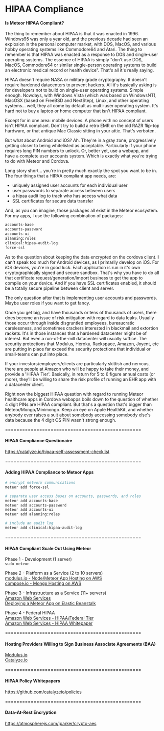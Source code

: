 HIPAA Compliance
================================================
####  Is Meteor HIPAA Compliant?

The thing to remember about HIPAA is that it was enacted in 1996.   Windows95 was only a year old, and the previous decade had seen an explosion in the personal computer market, with DOS, MacOS, and various hobby operating systems like Commodore64 and Atari.  The thing to remember is that HIPAA was enacted as a response to DOS and single-user operating systems.  The essence of HIPAA is simply "don't use DOS, MacOS, Commodore64 or similar single-person operating systems to build an electronic medical record or health device".  That's all it's really saying.  

HIPAA doesn't require NASA or military grade cryptography.  It doesn't require hardened datacenters to prevent hackers.  All it's basically asking is for developers not to build on single-user operating systems.  Simple enough.  Nowdays, with Windows Vista (which was based on WindowsNT), MacOSX (based on FreeBSD and NextStep), Linux, and other operating systems... well, they all come by default as multi-user operating system.  It's hard not to buy a laptop or home computer that isn't HIPAA compliant.

Except for in one area:  mobile devices.  A phone with no concept of users isn't HIPAA compliant.  Don't try to build a retro EMR on the old RAZR flip-top hardware, or that antique Mac Classic sitting in your attic.  That's verboten. 

But what about Android and iOS?  Ah.  They're in a gray zone, progressively getting closer to being whitelisted as acceptable.  Particularly if your phone requires long PIN numbers to unlock.   Or, better yet, use a webapp, and have a complete user accounts system.  Which is exactly what you're trying to do with Meteor and Cordova.

Long story short... you're in pretty much exactly the spot you want to be in.  The four things that a HIPAA compliant app needs, are:

- uniquely assigned user accounts for each individual user  
- user passwords to separate access between users  
- a hipaa audit log to track who has access what data  
- SSL certificates for secure data transfer  

And, as you can imagine, those packages all exist in the Meteor ecosystem.  For my apps, I use the following combination of packages:

````sh
accounts-base  
accounts-password  
accounts-ui  
alanning:roles  
clinical:hipaa-audit-log  
force-ssl  
````

As to the question about keeping the data encrypted on the cordova client.  I can't speak too much for Android devices, as I primarily develop on iOS.  For iOS devices, you're in good luck.  Each application is run in it's own cryptographically signed and secure sandbox.  That's why you have to do all that certificate request/generation/import business to get the app to compile on your device.  And if you have SSL certificates enabled, it should be a totally secure pipeline between client and server.  

The only question after that is implementing user accounts and passwords.  Maybe user roles if you want to get fancy.

Once you get big, and have thousands or tens of thousands of users, there does become an issue of risk mitigation with regard to data leaks.  Usually those occur through inside disgruntled employees, bureaucratic carelessness, and sometimes crackers interested in blackmail and extortion rackets.  It's in those instances that a hardened datacenter might be of interest.  But even a run-of-the-mill datacenter will usually suffice.  The security protections that Modulus, Heroku, Rackspace, Amazon, Joyent, etc are putting in place far exceed the security protections that individual or small-teams can put into place.

If your investors/employers/clients are particularly skittish and nervous, there are people at Amazon who will be happy to take their money, and provide a 'HIPAA Tier'.  Basically, in return for 5 to 6 figure annual costs (or more), they'll be willing to share the risk profile of running an EHR app with a datacenter client.

Right now the biggest HIPAA question with regard to running Meteor healthcare apps in Cordova webapps boils down to the question of whether 4 digit PINs are HIPAA compliant.  But that's a question that's bigger than Meteor/Mongo/Minimongo.  Keep an eye on Apple HealthKit, and whether anybody ever raises a suit about somebody accessing somebody else's data because the 4 digit OS PIN wasn't strong enough.  

================================================
####  HIPAA Compliance Questionaire

https://catalyze.io/hipaa-self-assessment-checklist


================================================
#### Adding HIPAA Compliance to Meteor Apps

````sh
# encrypt network communications
meteor add force-ssl

# separate user access bases on accounts, passwords, and roles
meteor add accounts-base
meteor add accounts-password
meteor add accounts-ui
meteor add alanning:roles

# include an audit log
meteor add clinical:hipaa-audit-log
````

================================================
####  HIPAA Compliant Scale Out Using Meteor

Phase 1 - Development (1 server)  
``sudo meteor``  

Phase 2 - Platform as a Service (2 to 10 servers)  
  [modulus.io - Node/Meteor App Hosting on AWS](https://modulus.io/)   
  [compose.io - Mongo Hosting on AWS](http://www.mongohq.com/)  


Phase 3 - Infrastructure as a Service (11+ servers)  
  [Amazon Web Services](http://aws.amazon.com/)  
  [Deploying a Meteor App on Elastic Beanstalk](https://groups.google.com/forum/#!topic/meteor-talk/VxMQzpVFpME)  
  
Phase 4 - Federal HIPAA   
  [Amazon Web Services - HIPAA/Federal Tier](http://aws.amazon.com/compliance/)  
  [Amazon Web Services - HIPAA Whitepaper](https://aws.amazon.com/about-aws/whats-new/2009/04/06/whitepaper-hipaa/)    

================================================
####  Hosting Providers Willing to Sign Business Associate Agreements (BAA)  

[Modulus.io](http://modulus.io/)  
[Catalyze.io](http://catalyze.io)  

================================================
####  HIPAA Policy Whitepapers  

https://github.com/catalyzeio/policies


================================================
####  Data-At-Rest Encryption

https://atmospherejs.com/jparker/crypto-aes

